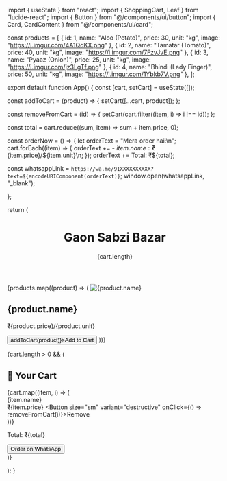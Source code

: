 import { useState } from "react"; import { ShoppingCart, Leaf } from "lucide-react"; import { Button } from "@/components/ui/button"; import { Card, CardContent } from "@/components/ui/card";

const products = [ { id: 1, name: "Aloo (Potato)", price: 30, unit: "kg", image: "https://i.imgur.com/4A1QdKX.png" }, { id: 2, name: "Tamatar (Tomato)", price: 40, unit: "kg", image: "https://i.imgur.com/7FzvJvE.png" }, { id: 3, name: "Pyaaz (Onion)", price: 25, unit: "kg", image: "https://i.imgur.com/jz3LgTf.png" }, { id: 4, name: "Bhindi (Lady Finger)", price: 50, unit: "kg", image: "https://i.imgur.com/1Ybkb7V.png" }, ];

export default function App() { const [cart, setCart] = useState([]);

const addToCart = (product) => { setCart([...cart, product]); };

const removeFromCart = (id) => { setCart(cart.filter((item, i) => i !== id)); };

const total = cart.reduce((sum, item) => sum + item.price, 0);

const orderNow = () => { let orderText = "Mera order hai:\n"; cart.forEach((item) => { orderText += - ${item.name} : ₹${item.price}/${item.unit}\n; }); orderText += Total: ₹${total};

const whatsappLink = `https://wa.me/91XXXXXXXXXX?text=${encodeURIComponent(orderText)}`;
window.open(whatsappLink, "_blank");

};

return ( <div className="min-h-screen bg-green-50 p-4"> <header className="flex justify-between items-center mb-6"> <h1 className="text-2xl font-bold flex items-center gap-2"> <Leaf className="text-green-600" /> Gaon Sabzi Bazar </h1> <div className="flex items-center gap-2"> <ShoppingCart /> <span>{cart.length}</span> </div> </header>

<div className="grid grid-cols-1 md:grid-cols-3 gap-4">
    {products.map((product) => (
      <Card key={product.id} className="rounded-2xl shadow-md">
        <CardContent className="p-4 flex flex-col items-center">
          <img src={product.image} alt={product.name} className="w-28 h-28 object-contain" />
          <h2 className="text-lg font-semibold mt-2">{product.name}</h2>
          <p className="text-gray-600">₹{product.price}/{product.unit}</p>
          <Button className="mt-2 w-full" onClick={() => addToCart(product)}>Add to Cart</Button>
        </CardContent>
      </Card>
    ))}
  </div>

  {cart.length > 0 && (
    <div className="mt-6 bg-white rounded-2xl shadow-md p-4">
      <h2 className="text-xl font-bold mb-2">🛒 Your Cart</h2>
      {cart.map((item, i) => (
        <div key={i} className="flex justify-between items-center border-b py-2">
          <span>{item.name}</span>
          <div className="flex gap-2 items-center">
            <span>₹{item.price}</span>
            <Button size="sm" variant="destructive" onClick={() => removeFromCart(i)}>Remove</Button>
          </div>
        </div>
      ))}
      <p className="font-semibold mt-2">Total: ₹{total}</p>
      <Button className="mt-4 w-full bg-green-600" onClick={orderNow}>Order on WhatsApp</Button>
    </div>
  )}
</div>

); }

